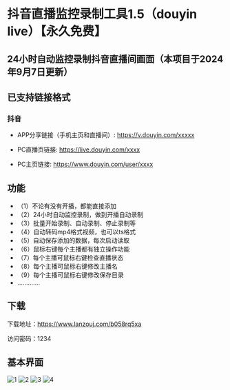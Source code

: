 # 抖音直播监控录制工具1.5（douyin live）【永久免费】

## 24小时自动监控录制抖音直播间画面（本项目于2024年9月7日更新）

## 已支持链接格式

### 抖音

- APP分享链接（手机主页和直播间）: https://v.douyin.com/xxxxx

- PC直播页链接: https://live.douyin.com/xxxx

- PC主页链接: https://www.douyin.com/user/xxxx

## 功能

- （1）不论有没有开播，都能直接添加
- （2）24小时自动监控录制，做到开播自动录制
- （3）批量开始录制、自动录制、停止录制等
- （4）自动转码mp4格式视频，也可以ts格式
- （5）自动保存添加的数据，每次启动读取
- （6）鼠标右键每个主播都有独立操作功能
- （7）每个主播可鼠标右键检查直播状态
- （8）每个主播可鼠标右键修改主播名
- （9）每个主播可鼠标右键修改保存目录
- .............

## 下载

下载地址：https://www.lanzouj.com/b058rq5xa

访问密码：1234

## 基本界面

![1](https://github.com/user-attachments/assets/388e6f82-c6a5-499d-8adc-3aecdef3832d)
![2](https://github.com/user-attachments/assets/315fd7ea-8213-4b25-b5da-35529ce0b8a2)
![3](https://github.com/user-attachments/assets/28fb2d2d-5722-433b-a00d-270ba9c3c775)
![4](https://github.com/user-attachments/assets/29bd037f-4d0a-4e48-a9e5-8abcf5e4d8d6)


